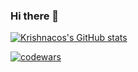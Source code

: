 ### Hi there 👋

[![Krishnacos's GitHub stats](https://www.kashaki.ml/api?username=krishnacore&count_private=true&theme=radical&show_icons=true&include_all_commits=true)](https://github.com/anuraghazra/github-readme-stats)

[![codewars](https://www.codewars.com/users/Krishnacore/badges/large)](https://www.codewars.com/users/Krishnacore)
